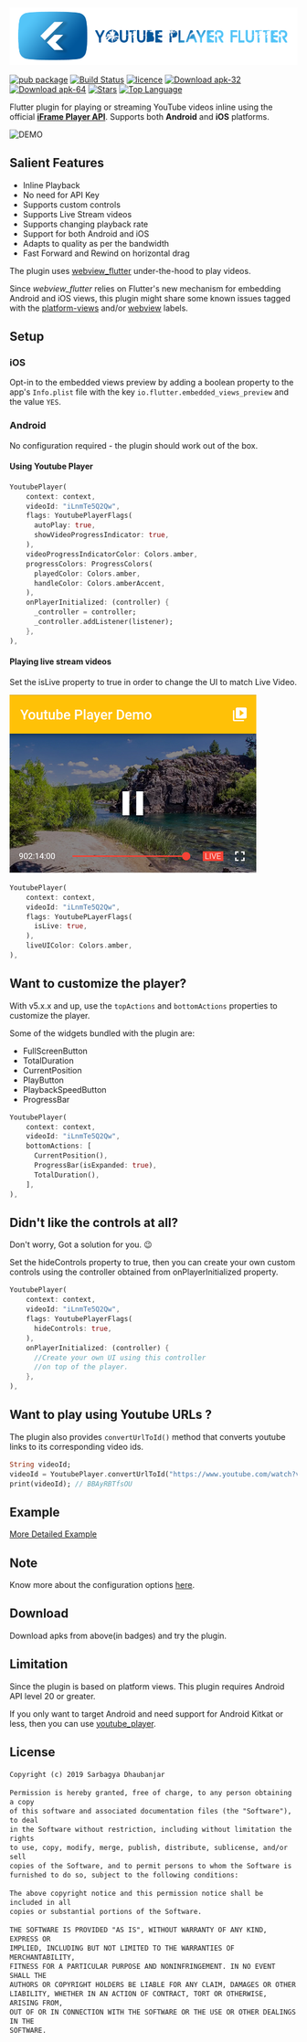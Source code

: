 ![YOUTUBE PLAYER FLUTTER](ypf_banner.png)

[![pub package](https://img.shields.io/pub/vpre/youtube_player_flutter.svg)](https://pub.dartlang.org/packages/youtube_player_flutter)
[![Build Status](https://travis-ci.org/sarbagyastha/youtube_player_flutter.svg?branch=master)](https://travis-ci.org/sarbagyastha/youtube_player_flutter)
[![licence](https://img.shields.io/badge/licence-MIT-orange.svg)](https://github.com/sarbagyastha/youtube_player_flutter/blob/master/LICENSE)
[![Download apk-32](https://img.shields.io/badge/download-arm-informational.svg)](https://github.com/sarbagyastha/youtube_player_flutter/raw/master/ytpf32.apk)
[![Download apk-64](https://img.shields.io/badge/download-arm64-informational.svg)](https://github.com/sarbagyastha/youtube_player_flutter/raw/master/ytpf64.apk)
[![Stars](https://img.shields.io/github/stars/sarbagyastha/youtube_player_flutter?color=deeppink)](https://github.com/sarbagyastha/youtube_player_flutter)
[![Top Language](https://img.shields.io/github/languages/top/sarbagyastha/youtube_player_flutter?color=9cf)](https://github.com/sarbagyastha/youtube_player_flutter)



Flutter plugin for playing or streaming YouTube videos inline using the official [**iFrame Player API**](https://developers.google.com/youtube/iframe_api_reference).
Supports both **Android** and **iOS** platforms.

![DEMO](ytpf_demo.gif) 

## Salient Features
* Inline Playback
* No need for API Key
* Supports custom controls
* Supports Live Stream videos
* Supports changing playback rate
* Support for both Android and iOS
* Adapts to quality as per the bandwidth
* Fast Forward and Rewind on horizontal drag

The plugin uses [webview_flutter](https://pub.dartlang.org/packages/webview_flutter) under-the-hood to play videos. 

Since *webview_flutter* relies on Flutter's new mechanism for embedding Android and iOS views, this plugin might share some known issues tagged with the [platform-views](https://github.com/flutter/flutter/labels/a%3A%20platform-views) and/or [webview](https://github.com/flutter/flutter/labels/p%3A%20webview) labels.


## Setup

### iOS
Opt-in to the embedded views preview by adding a boolean property to the app's `Info.plist` file
with the key `io.flutter.embedded_views_preview` and the value `YES`.

### Android
No configuration required - the plugin should work out of the box.


#### Using Youtube Player
         
```dart
YoutubePlayer(
    context: context,
    videoId: "iLnmTe5Q2Qw",
    flags: YoutubePlayerFlags(
      autoPlay: true,
      showVideoProgressIndicator: true,
    ),
    videoProgressIndicatorColor: Colors.amber,
    progressColors: ProgressColors(
      playedColor: Colors.amber,
      handleColor: Colors.amberAccent,
    ),
    onPlayerInitialized: (controller) {
      _controller = controller;
      _controller.addListener(listener);
    },
),
```
         
#### Playing live stream videos
Set the isLive property to true in order to change the UI to match Live Video.

![Live UI Demo](live_ui.png) 

```dart
YoutubePlayer(
    context: context,
    videoId: "iLnmTe5Q2Qw",
    flags: YoutubePLayerFlags(
      isLive: true,
    ),
    liveUIColor: Colors.amber,
),
```

## Want to customize the player?
 With v5.x.x and up, use the `topActions` and `bottomActions` properties to customize the player.

 Some of the widgets bundled with the plugin are:
 * FullScreenButton
 * TotalDuration
 * CurrentPosition
 * PlayButton
 * PlaybackSpeedButton
 * ProgressBar

```dart
YoutubePlayer(
    context: context,
    videoId: "iLnmTe5Q2Qw",
    bottomActions: [
      CurrentPosition(),
      ProgressBar(isExpanded: true),
      TotalDuration(),
    ],
),
```

## Didn't like the controls at all?
Don't worry, Got a solution for you. :wink:

Set the hideControls property to true, then you can create your own custom controls using the controller obtained from onPlayerInitialized property.

```dart
YoutubePlayer(
    context: context,
    videoId: "iLnmTe5Q2Qw",
    flags: YoutubePlayerFlags(
      hideControls: true,
    ),
    onPlayerInitialized: (controller) {
      //Create your own UI using this controller
      //on top of the player.
    },
),
```

## Want to play using Youtube URLs ? 
The plugin also provides `convertUrlToId()` method that converts youtube links to its corresponding video ids.
```dart
String videoId;
videoId = YoutubePlayer.convertUrlToId("https://www.youtube.com/watch?v=BBAyRBTfsOU");
print(videoId); // BBAyRBTfsOU
```

## Example

[More Detailed Example](https://github.com/sarbagyastha/youtube_player_flutter/tree/master/example)

## Note
Know more about the configuration options [here](https://pub.dartlang.org/documentation/youtube_player_flutter/latest/youtube_player_flutter/youtube_player_flutter-library.html).

## Download
Download apks from above(in badges) and try the plugin.

## Limitation 
Since the plugin is based on platform views. This plugin requires Android API level 20 or greater.

If you only want to target Android and need support for Android Kitkat or less, then you can use [youtube_player](https://pub.dartlang.org/packages/youtube_player).  

## License

```
Copyright (c) 2019 Sarbagya Dhaubanjar

Permission is hereby granted, free of charge, to any person obtaining a copy
of this software and associated documentation files (the "Software"), to deal
in the Software without restriction, including without limitation the rights
to use, copy, modify, merge, publish, distribute, sublicense, and/or sell
copies of the Software, and to permit persons to whom the Software is
furnished to do so, subject to the following conditions:

The above copyright notice and this permission notice shall be included in all
copies or substantial portions of the Software.

THE SOFTWARE IS PROVIDED "AS IS", WITHOUT WARRANTY OF ANY KIND, EXPRESS OR
IMPLIED, INCLUDING BUT NOT LIMITED TO THE WARRANTIES OF MERCHANTABILITY,
FITNESS FOR A PARTICULAR PURPOSE AND NONINFRINGEMENT. IN NO EVENT SHALL THE
AUTHORS OR COPYRIGHT HOLDERS BE LIABLE FOR ANY CLAIM, DAMAGES OR OTHER
LIABILITY, WHETHER IN AN ACTION OF CONTRACT, TORT OR OTHERWISE, ARISING FROM,
OUT OF OR IN CONNECTION WITH THE SOFTWARE OR THE USE OR OTHER DEALINGS IN THE
SOFTWARE.
```